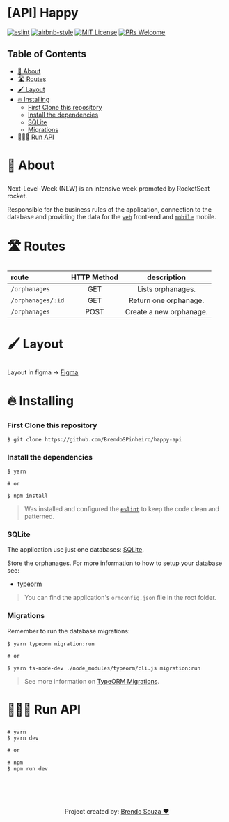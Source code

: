 # [API] Happy
[![eslint](https://img.shields.io/badge/eslint-6.8.0-4b32c3?style=flat-square&logo=eslint)](https://eslint.org/)
[![airbnb-style](https://flat.badgen.net/badge/style-guide/airbnb/ff5a5f?icon=airbnb)](https://github.com/airbnb/javascript)
[![MIT License](https://img.shields.io/badge/license-MIT-green?style=flat-square)](https://github.com/BrendoSPinheiro/happy-api/blob/master/LICENSE)
[![PRs Welcome](https://img.shields.io/badge/PRs-welcome-brightgreen.svg?style=flat-square)](http://makeapullrequest.com)


## Table of Contents
* <a href='#about'>📝 About</a>
* <a href='#routes'>🛣 Routes</a>
* <a href='#layout'>🖌 Layout</a>
* <a href='#installing'>🔥 Installing</a>
  * <a href='#first-clonet-this-repository'>First Clone this repository</a>
  * <a href='#install-the-dependencies'>Install the dependencies</a>
  * <a href='#sqLite'>SQLite</a>
  * <a href='#migrations'>Migrations</a>
* <a href='#run-api'> 👨🏽‍💻 Run API</a> 


# <p id='about'>📝 About</p>

Next-Level-Week (NLW) is an intensive week promoted by RocketSeat rocket.

Responsible for the business rules of the application, connection to the database and providing the data for the [`web`](https://github.com/BrendoSPinheiro/happy-web) front-end and [`mobile`](https://github.com/BrendoSPinheiro/happy-mobile) mobile.

# <p id='routes'>🛣 Routes</p>

|route|HTTP Method|description
|:---|:---:|:---:
|`/orphanages`|GET|Lists orphanages.
|`/orphanages/:id`|GET|Return one orphanage.
|`/orphanages`|POST|Create a new orphanage.

# <p id='layout'>🖌 Layout</p>

Layout in figma &rarr;
<a href='https://www.figma.com/file/OYtFKRuGEFKMNgeuiOnK8j/Happy-Web-Copy?node-id=2%3A3'> Figma </a>

# <p id='installing'>🔥 Installing</p>

### <p id='first-clonet-this-repository'>First Clone this repository</p>

```shell
$ git clone https://github.com/BrendoSPinheiro/happy-api
```
### <p id='install-the-dependencies'>Install the dependencies</p>
```
$ yarn

# or

$ npm install
```
> Was installed and configured the [`eslint`](https://eslint.org/) to keep the code clean and patterned.

### <p id='sqLite'>SQLite</p>
The application use just one databases: [SQLite](https://www.sqlite.org/index.html).


Store the orphanages. For more information to how to setup your database see:
* [typeorm](https://typeorm.io/#/using-ormconfig)
> You can find the application's `ormconfig.json` file in the root folder.

### <p id='migrations'>Migrations</p>

Remember to run the database migrations:
```
$ yarn typeorm migration:run

# or

$ yarn ts-node-dev ./node_modules/typeorm/cli.js migration:run 
```
> See more information on [TypeORM Migrations](https://typeorm.io/#/migrations).

# <p id='run-api'> 👨🏽‍💻 Run API</p>

```
# yarn
$ yarn dev

# or

# npm
$ npm run dev
```

<br>
<br>
<br>
<br>

<div align='center'>
  Project created by: <a href='https://github.com/BrendoSPinheiro' > Brendo Souza ❤ </a>
<div>